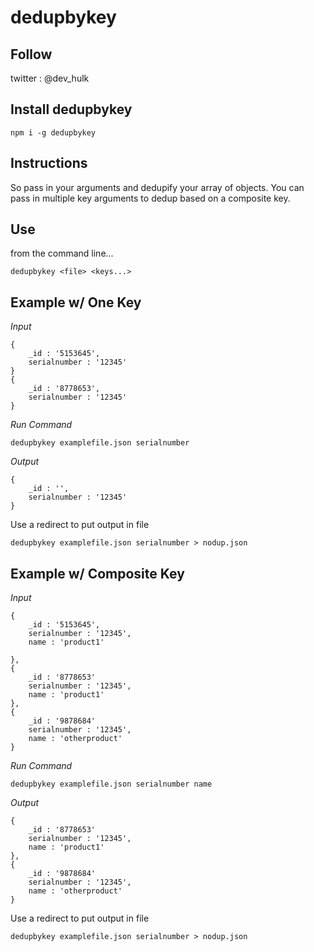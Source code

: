 # dedupbykey

## Follow
twitter : @dev_hulk

## Install dedupbykey
```
npm i -g dedupbykey
```

## Instructions

So pass in your arguments and dedupify your array of objects. You can pass in multiple key arguments to dedup based on a composite key.

## Use

from the command line...

```
dedupbykey <file> <keys...>
```

## Example w/ One Key

*Input*

```
{
    _id : '5153645',
    serialnumber : '12345'
}
{
    _id : '8778653',
    serialnumber : '12345'
}
```

*Run Command*

```
dedupbykey examplefile.json serialnumber 
```

*Output*

```
{
    _id : '',
    serialnumber : '12345'
}
```

Use a redirect to put output in file

```
dedupbykey examplefile.json serialnumber > nodup.json
```


## Example w/ Composite Key

*Input*

```
{
    _id : '5153645',
    serialnumber : '12345',
    name : 'product1'

},
{
    _id : '8778653'
    serialnumber : '12345',
    name : 'product1'
},
{
    _id : '9878684'
    serialnumber : '12345',
    name : 'otherproduct'
}

```

*Run Command*

```
dedupbykey examplefile.json serialnumber name
```

*Output*

```
{
    _id : '8778653'
    serialnumber : '12345',
    name : 'product1'
},
{
    _id : '9878684'
    serialnumber : '12345',
    name : 'otherproduct'
}
```

Use a redirect to put output in file

```
dedupbykey examplefile.json serialnumber > nodup.json
```